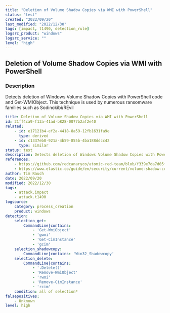 ```yaml
---
title: "Deletion of Volume Shadow Copies via WMI with PowerShell"
status: "test"
created: "2022/09/20"
last_modified: "2022/12/30"
tags: [impact, t1490, detection_rule]
logsrc_product: "windows"
logsrc_service: ""
level: "high"
---
```


## Deletion of Volume Shadow Copies via WMI with PowerShell

### Description

Detects deletion of Windows Volume Shadow Copies with PowerShell code and Get-WMIObject. This technique is used by numerous ransomware families such as Sodinokibi/REvil

```yml
title: Deletion of Volume Shadow Copies via WMI with PowerShell
id: 21ff4ca9-f13a-41ad-b828-0077b2af2e40
related:
    - id: e17121b4-ef2a-4418-8a59-12fb1631fa9e
      type: derived
    - id: c1337eb8-921a-4b59-855b-4ba188ddcc42
      type: similar
status: test
description: Detects deletion of Windows Volume Shadow Copies with PowerShell code and Get-WMIObject. This technique is used by numerous ransomware families such as Sodinokibi/REvil
references:
    - https://github.com/redcanaryco/atomic-red-team/blob/f339e7da7d05f6057fdfcdd3742bfcf365fee2a9/atomics/T1490/T1490.md#atomic-test-5---windows---delete-volume-shadow-copies-via-wmi-with-powershell
    - https://www.elastic.co/guide/en/security/current/volume-shadow-copy-deletion-via-powershell.html
author: Tim Rauch
date: 2022/09/20
modified: 2022/12/30
tags:
    - attack.impact
    - attack.t1490
logsource:
    category: process_creation
    product: windows
detection:
    selection_get:
        CommandLine|contains:
            - 'Get-WmiObject'
            - 'gwmi'
            - 'Get-CimInstance'
            - 'gcim'
    selection_shadowcopy:
        CommandLine|contains: 'Win32_Shadowcopy'
    selection_delete:
        CommandLine|contains:
            - '.Delete()'
            - 'Remove-WmiObject'
            - 'rwmi'
            - 'Remove-CimInstance'
            - 'rcim'
    condition: all of selection*
falsepositives:
    - Unknown
level: high

```
